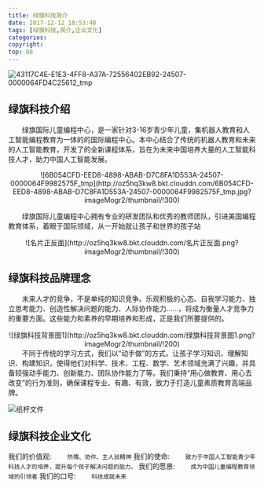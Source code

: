 ```yaml
---
title: 绿旗科技简介
date: 2017-12-12 18:53:48
tags: [绿旗科技,简介,企业文化]
categories: 
copyright:
top: 80
---
```


![43117C4E-E1E3-4FF8-A37A-72556402EB92-24507-0000064FD4C25612_tmp](http://oz5hq3kw8.bkt.clouddn.com/43117C4E-E1E3-4FF8-A37A-72556402EB92-24507-0000064FD4C25612_tmp.png)

## 绿旗科技介绍
&#8195;&#8195;绿旗国际儿童编程中心，是一家针对3-16岁青少年儿童，集机器人教育和人工智能编程教育为一体的的国际编程中心。本中心结合了传统的机器人教育和未来的人工智能教育，开发了的全新课程体系，旨在为未来中国培养大量的人工智能科技人才，助力中国人工智能发展。
<div align=center>
![6B054CFD-EED8-4898-ABAB-D7C8FA1D553A-24507-0000064F9982575F_tmp](http://oz5hq3kw8.bkt.clouddn.com/6B054CFD-EED8-4898-ABAB-D7C8FA1D553A-24507-0000064F9982575F_tmp.jpg?imageMogr2/thumbnail/!300)
</div>


&#8195;&#8195;绿旗国际儿童编程中心拥有专业的研发团队和优秀的教师团队，引进美国编程教育体系，着眼于国际领域，从一开始就让孩子和世界的孩子站
<div align=center>
![名片正反面](http://oz5hq3kw8.bkt.clouddn.com/名片正反面.png?imageMogr2/thumbnail/!300)
</div>

## 绿旗科技品牌理念
&#8195;&#8195;未来人才的竞争，不是单纯的知识竞争。乐观积极的心态、自我学习能力、独立思考能力、创造性解决问题的能力、人际协作能力......，将成为衡量人才竞争力的重要方面。这些能力和素养的早期培养和形成，正是我们所要提供的。
<div align=center>
![绿旗科技背景图1](http://oz5hq3kw8.bkt.clouddn.com/绿旗科技背景图1.png?imageMogr2/thumbnail/!200)
</div>
&#8195;&#8195;不同于传统的学习方式，我们以“动手做”的方式，让孩子学习知识、理解知识、构建知识，使得他们对科学、技术、工程、数学、艺术领域充满了兴趣，并具备较强动手能力、创新能力、团队协作能力了等。我们秉持“用心做教育、用心去改变”的行为准则，确保课程专业、有趣、有效，致力于打造儿童素质教育高端品牌。


![纸杯文件](http://oz5hq3kw8.bkt.clouddn.com/纸杯文件.png)

## 绿旗科技企业文化
我们的价值观:
&#8195;&#8195;` 热情、协作、主人翁精神 ` 
我们的使命:
&#8195;&#8195;`致力于中国人工智能青少年科技人才的培养，提升每个孩子解决问题的能力。`
我们的愿景:
&#8195;&#8195;`成为中国儿童编程教育领域的引领者`
我们的口号:
&#8195;&#8195;` 科技成就未来 `




